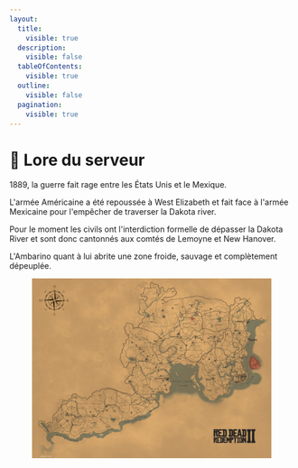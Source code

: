 ```yaml
---
layout:
  title:
    visible: true
  description:
    visible: false
  tableOfContents:
    visible: true
  outline:
    visible: false
  pagination:
    visible: true
---
```


# 📖 Lore du serveur

1889, la guerre fait rage entre les États Unis et le Mexique.

L'armée Américaine a été repoussée à West Elizabeth et fait face à l'armée Mexicaine pour l'empêcher de traverser la Dakota river.

Pour le moment les civils ont l'interdiction formelle de dépasser la Dakota River et sont donc cantonnés aux comtés de Lemoyne et New Hanover.

L'Ambarino quant à lui abrite une zone froide, sauvage et complètement dépeuplée.



<figure><img src="../.gitbook/assets/how_to_make_map_bigger_rdr.png" alt=""><figcaption></figcaption></figure>
